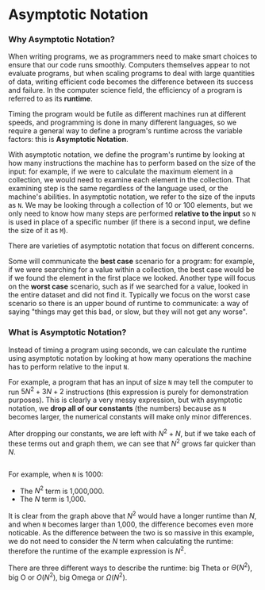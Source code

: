 # Asymptotic Notation

### Why Asymptotic Notation?

When writing programs, we as programmers need to make smart choices to ensure that our code runs smoothly. Computers themselves appear to not evaluate programs, but when scaling programs to deal with large quantities of data, writing efficient code becomes the difference between its success and failure. In the computer science field, the efficiency of a program is referred to as its **runtime**.

Timing the program would be futile as different machines run at different speeds, and programming is done in many different languages, so we require a general way to define a program's runtime across the variable factors: this is **Asymptotic Notation**.

With asymptotic notation, we define the program's runtime by looking at how many instructions the machine has to perform based on the size of the input: for example, if we were to calculate the maximum element in a collection, we would need to examine each element in the collection. That examining step is the same regardless of the language used, or the machine's abilities. In asymptotic notation, we refer to the size of the inputs as `N`. We may be looking through a collection of 10 or 100 elements, but we only need to know how many steps are performed **relative to the input** so `N` is used in place of a specific number (if there is a second input, we define the size of it as `M`).

There are varieties of asymptotic notation that focus on different concerns.

Some will communicate the **best case** scenario for a program: for example, if we were searching for a value within a collection, the best case would be if we found the element in the first place we looked. Another type will focus on the **worst case** scenario, such as if we searched for a value, looked in the entire dataset and did not find it. Typically we focus on the worst case scenario so there is an upper bound of runtime to communicate: a way of saying "things may get this bad, or slow, but they will not get any worse".

### What is Asymptotic Notation?

Instead of timing a program using seconds, we can calculate the runtime using asymptotic notation by looking at how many operations the machine has to perform relative to the input `N`.

For example, a program that has an input of size `N` may tell the computer to run $5N^2+3N+2$ instructions (this expression is purely for demonstration purposes). This is clearly a very messy expression, but with asymptotic notation, we **drop all of our constants** (the numbers) because as `N` becomes larger, the numerical constants will make only minor differences.

 After dropping our constants, we are left with $N^2+N$, but if we take each of these terms out and graph them, we can see that $N^2$ grows far quicker than $N$.

<img title="" alt="" src="https://content.codecademy.com/programs/cs-path/asymptotic%20notation/conceptual/runtimes%20compare.png">

For example, when `N` is 1000:

* The $N^2$ term is 1,000,000.
* The $N$ term is 1,000.

It is clear from the graph above that $N^2$ would have a longer runtime than $N$, and when `N` becomes larger than 1,000, the difference becomes even more noticable. As the difference between the two is so massive in this example, we do not need to consider the $N$ term when calculating the runtime: therefore the runtime of the example expression is $N^2$.

There are three different ways to describe the runtime: big Theta or $\Theta(N^2)$, big O or $O(N^2)$, big Omega or $\Omega(N^2)$.